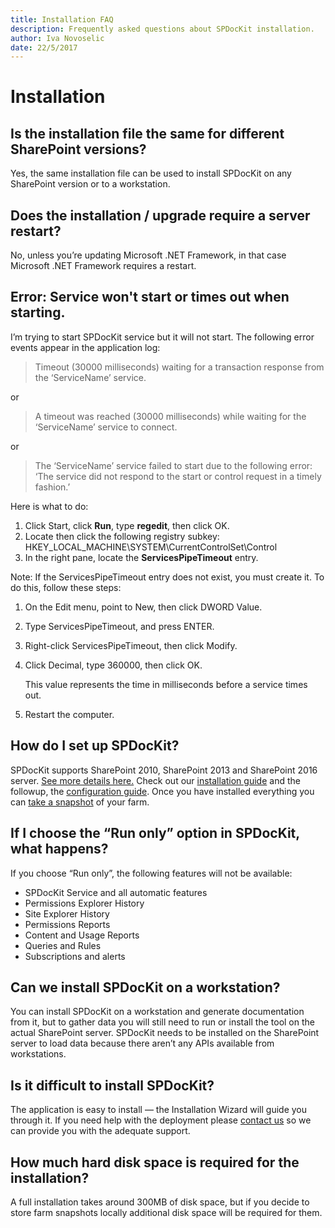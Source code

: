 ```yaml
---
title: Installation FAQ
description: Frequently asked questions about SPDocKit installation.
author: Iva Novoselic
date: 22/5/2017
---
```


# Installation

## Is the installation file the same for different SharePoint versions?

Yes, the same installation file can be used to install SPDocKit on any SharePoint version or to a workstation.

## Does the installation / upgrade require a server restart?

No, unless you’re updating Microsoft .NET Framework, in that case Microsoft .NET Framework requires a restart.

## Error: Service won't start or times out when starting.

I’m trying to start SPDocKit service but it will not start. The following error events appear in the application log:

> Timeout \(30000 milliseconds\) waiting for a transaction response from the ‘ServiceName’ service.

or

> A timeout was reached \(30000 milliseconds\) while waiting for the ‘ServiceName’ service to connect.

or

> The ‘ServiceName’ service failed to start due to the following error: ‘The service did not respond to the start or control request in a timely fashion.’

Here is what to do:

1. Click Start, click **Run**, type **regedit**, then click OK.
2. Locate then click the following registry subkey: HKEY\_LOCAL\_MACHINE\SYSTEM\CurrentControlSet\Control
3. In the right pane, locate the **ServicesPipeTimeout** entry.

Note: If the ServicesPipeTimeout entry does not exist, you must create it. To do this, follow these steps:

1. On the Edit menu, point to New, then click DWORD Value.
2. Type ServicesPipeTimeout, and press ENTER.
3. Right-click ServicesPipeTimeout, then click Modify.
4. Click Decimal, type 360000, then click OK.

   This value represents the time in milliseconds before a service times out.

5. Restart the computer.

## How do I set up SPDocKit?

SPDocKit supports SharePoint 2010, SharePoint 2013 and SharePoint 2016 server. [See more details here.](../requirements/system-requirements.md) Check out our [installation guide](../installation/installation-guide.md) and the followup, the [configuration guide](../configuration/configure-spdockit.md). Once you have installed everything you can [take a snapshot](../create-sharepoint-farm-snapshots/manual-snapshots.md) of your farm.

## If I choose the “Run only” option in SPDocKit, what happens?

If you choose “Run only”, the following features will not be available:

* SPDocKit Service and all automatic features
* Permissions Explorer History
* Site Explorer History
* Permissions Reports
* Content and Usage Reports
* Queries and Rules
* Subscriptions and alerts

## Can we install SPDocKit on a workstation?

You can install SPDocKit on a workstation and generate documentation from it, but to gather data you will still need to run or install the tool on the actual SharePoint server. SPDocKit needs to be installed on the SharePoint server to load data because there aren’t any APIs available from workstations.

## Is it difficult to install SPDocKit?

The application is easy to install — the Installation Wizard will guide you through it. If you need help with the deployment please [contact us](https://www.syskit.com/company/contact-us/) so we can provide you with the adequate support.

## How much hard disk space is required for the installation?

A full installation takes around 300MB of disk space, but if you decide to store farm snapshots locally additional disk space will be required for them.

